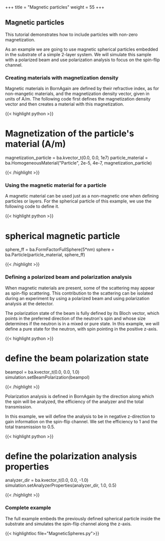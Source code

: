 +++
title = "Magnetic particles"
weight = 55
+++

## Magnetic particles

This tutorial demonstrates how to include particles with non-zero magnetization.

As an example we are going to use magnetic spherical particles embedded in the substrate of a simple 2-layer system. We will simulate this sample with a polarized beam and use polarization analysis to focus on the spin-flip channel.

### Creating materials with magnetization density

Magnetic materials in BornAgain are defined by their refractive index, as for non-mangetic materials, and the magnetization density vector, given in units of A/m. The following code first defines the magnetization density vector and then creates a material with this magnetization.

{{< highlight python >}}

# Magnetization of the particle's material (A/m)
magnetization_particle = ba.kvector_t(0.0, 0.0, 1e7)
particle_material = ba.HomogeneousMaterial("Particle", 2e-5, 4e-7,
                                           magnetization_particle)

{{< /highlight >}}

### Using the magnetic material for a particle

A magnetic material can be used just as a non-magnetic one when defining particles or layers. For the spherical particle of this example, we use the following code to define it.

{{< highlight python >}}

# spherical magnetic particle
sphere_ff = ba.FormFactorFullSphere(5*nm)
sphere = ba.Particle(particle_material, sphere_ff)

{{< /highlight >}}

### Defining a polarized beam and polarization analysis

When magnetic materials are present, some of the scattering may appear as spin-flip scattering. This contribution to the scattering can be isolated during an experiment by using a polarized beam and using polarization analysis at the detector.

The polarization state of the beam is fully defined by its Bloch vector, which points in the preferred direction of the neutron's spin and whose size determines if the neutron is in a mixed or pure state. In this example, we will define a pure state for the neutron, with spin pointing in the positive z-axis.

{{< highlight python >}}

# define the beam polarization state
beampol = ba.kvector_t(0.0, 0.0, 1.0)
simulation.setBeamPolarization(beampol)

{{< /highlight >}}

Polarization analysis is defined in BornAgain by the direction along which the spin will be analyzed, the efficiency of the analyzer and the total transmission.

In this example, we will define the analysis to be in negative z-direction to gain information on the spin-flip channel. We set the efficiency to 1 and the total transmission to 0.5.

{{< highlight python >}}

# define the polarization analysis properties
analyzer_dir = ba.kvector_t(0.0, 0.0, -1.0)
simulation.setAnalyzerProperties(analyzer_dir, 1.0, 0.5)

{{< /highlight >}}

### Complete example

The full example embeds the previously defined spherical particle inside the substrate and simulates the spin-flip channel along the z-axis.

{{< highlightloc file="MagneticSpheres.py">}}
